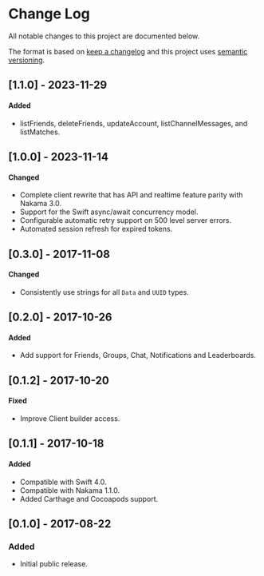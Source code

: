 # Change Log

All notable changes to this project are documented below.

The format is based on [keep a changelog](http://keepachangelog.com/) and this project uses [semantic versioning](http://semver.org/).

## [1.1.0] - 2023-11-29
#### Added
- listFriends, deleteFriends, updateAccount, listChannelMessages, and listMatches.

## [1.0.0] - 2023-11-14
#### Changed
- Complete client rewrite that has API and realtime feature parity with Nakama 3.0.
- Support for the Swift async/await concurrency model.
- Configurable automatic retry support on 500 level server errors.
- Automated session refresh for expired tokens.

## [0.3.0] - 2017-11-08
#### Changed
- Consistently use strings for all `Data` and `UUID` types.

## [0.2.0] - 2017-10-26
#### Added
- Add support for Friends, Groups, Chat, Notifications and Leaderboards.

## [0.1.2] - 2017-10-20
#### Fixed
- Improve Client builder access.

## [0.1.1] - 2017-10-18
#### Added
- Compatible with Swift 4.0.
- Compatible with Nakama 1.1.0.
- Added Carthage and Cocoapods support.

## [0.1.0] - 2017-08-22
### Added
- Initial public release.
